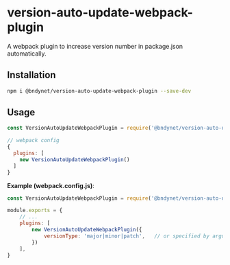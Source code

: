 # version-auto-update-webpack-plugin

A webpack plugin to increase version number in package.json automatically.

## Installation

```bash
npm i @bndynet/version-auto-update-webpack-plugin --save-dev
```

## Usage

```javascript
const VersionAutoUpdateWebpackPlugin = require('@bndynet/version-auto-update-webpack-plugin');

// webpack config
{
  plugins: [
    new VersionAutoUpdateWebpackPlugin()
  ]
}
```

**Example (webpack.config.js)**:

```javascript
const VersionAutoUpdateWebpackPlugin = require('@bndynet/version-auto-update-webpack-plugin');

module.exports = {
    // ...
    plugins: [
        new VersionAutoUpdateWebpackPlugin({
            versionType: 'major|minor|patch',   // or specified by argument like `webpack --vau.versionType minor` in your package.json
        })
    ],
}
```